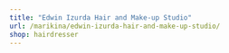 ```yaml
---
title: "Edwin Izurda Hair and Make-up Studio"
url: /marikina/edwin-izurda-hair-and-make-up-studio/
shop: hairdresser
---
```

